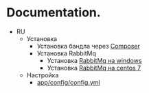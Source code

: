 # Documentation.
* RU
	* Установка
		* Установка бандла через [Composer](setup/composer-ru.md)
		* Установка RabbitMq
			* Установка [RabbitMq на windows](setup/rabbitmq-windows-ru.md)
			* Установка [RabbitMq на centos 7](setup/rabbitmq-centos7-ru.md) 
	* Настройка
		* [app/config/config.yml](config/index-ru.md)